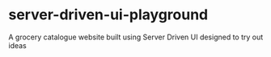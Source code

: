 # server-driven-ui-playground
A grocery catalogue website built using Server Driven UI designed to try out ideas
